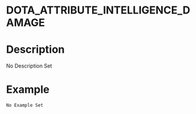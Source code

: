 # DOTA_ATTRIBUTE_INTELLIGENCE_DAMAGE
# Description
No Description Set
# Example
```No Example Set```